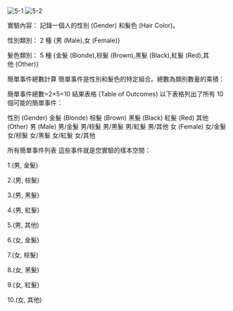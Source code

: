 
![5-1](https://github.com/user-attachments/assets/fed76fae-250a-4fd6-a24a-f40430216590)
![5-2](https://github.com/user-attachments/assets/6a2f7d85-5714-402a-9555-b3f26ed50e9f)


實驗內容： 記錄一個人的性別 (Gender) 和髮色 (Hair Color)。

性別類別： 2 種 {男 (Male),女 (Female)}

髮色類別： 5 種 {金髮 (Blonde),棕髮 (Brown),黑髮 (Black),紅髮 (Red),其他 (Other)}

簡單事件總數計算
簡單事件是性別和髮色的特定組合。總數為類別數量的乘積：

簡單事件總數=2×5=10
結果表格 (Table of Outcomes)
以下表格列出了所有 10 個可能的簡單事件：

性別 (Gender)	金髮 (Blonde)	棕髮 (Brown)	黑髮 (Black)	紅髮 (Red)	其他 (Other)
男 (Male)	     男/金髮	      男/棕髮	       男/黑髮	      男/紅髮	      男/其他
女 (Female)	   女/金髮	      女/棕髮	       女/黑髮	      女/紅髮	      女/其他


所有簡單事件列表
這些事件就是您實驗的樣本空間：

1.(男, 金髮)

2.(男, 棕髮)

3.(男, 黑髮)

4.(男, 紅髮)

5.(男, 其他)

6.(女, 金髮)

7.(女, 棕髮)

8.(女, 黑髮)

9.(女, 紅髮)

10.(女, 其他)
